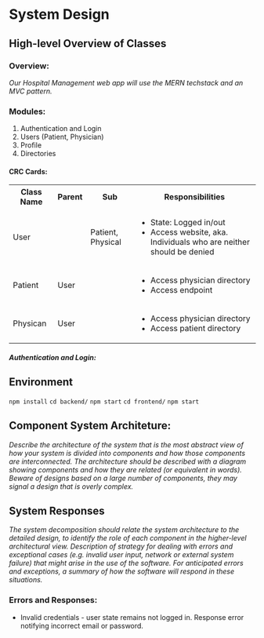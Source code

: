 # System Design

## High-level Overview of Classes

### Overview:
<i> Our Hospital Management web app will use the MERN techstack and an MVC pattern.
</i>

### Modules: 
1. Authentication and Login
2. Users (Patient, Physician)
3. Profile
4. Directories


#### CRC Cards:
<table>
  <tbody>
    <tr>
      <th> Class Name </th>
      <th> Parent </th>
      <th> Sub </th>
      <th> Responsibilities </th>
    </tr>
    <tr>
        <td> User </td>
        <td> </td>
        <td> Patient, Physical </td>
        <td>
            <ul> 
            <li> State: Logged in/out
            <li>Access website, aka. Individuals who are neither should be denied
            </li>
            </ul>
        </td>
    </tr>
    <tr>
        <td> Patient </td>
        <td> User </td>
        <td> </td>
        <td>
            <ul>
            <li> Access physician directory </li>
            <li> Access endpoint </li>
            </ul>
        </td>
    </tr>
    <tr>
        <td> Physican </td>
        <td> User </td>
        <td> </td>
        <td>
            <ul>
            <li> Access physician directory </li>
            <li> Access patient directory  </li>
            </ul>
        </td>
    </tr>
   </tbody>
</table>   

##### Authentication and Login:


## Environment
```npm install```
```cd backend/```
`npm start`
`cd frontend/`
`npm start`


## Component System Architeture: 
<i> Describe the architecture of the system that is the most abstract view of how your system
is divided into components and how those components are interconnected. The
architecture should be described with a diagram showing components and how they are
related (or equivalent in words). Beware of designs based on a large number of
components, they may signal a design that is overly complex. </i>


## System Responses
<i> The system decomposition should relate the system architecture to the detailed design,
to identify the role of each component in the higher-level architectural view. Description of
strategy for dealing with errors and exceptional cases (e.g. invalid user input, network or
external system failure) that might arise in the use of the software. For anticipated errors
and exceptions, a summary of how the software will respond in these situations. </i>

### Errors and Responses:
* Invalid credentials - user state remains not logged in. Response error notifying incorrect email or password.


 
